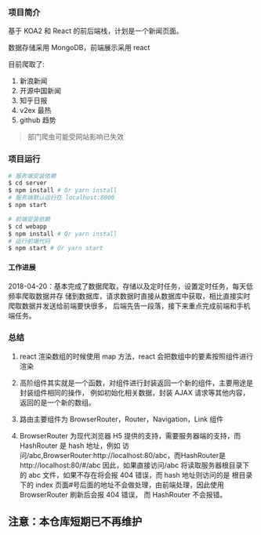 ### 项目简介

基于 KOA2 和 React 的前后端栈，计划是一个新闻页面。

数据存储采用 MongoDB，前端展示采用 react

目前爬取了:

1. 新浪新闻
2. 开源中国新闻
3. 知乎日报
4. v2ex 最热
5. github 趋势

> 部门爬虫可能受网站影响已失效

### 项目运行

```bash
# 服务端安装依赖
$ cd server
$ npm install # Or yarn install
# 服务端默认运行在 localhost:8000
$ npm start

# 前端安装依赖
$ cd webapp
$ npm install # Or yarn install
# 运行前端代码
$ npm start # Or yarn start
```

#### 工作进展

2018-04-20：基本完成了数据爬取，存储以及定时任务，设置定时任务，每天低频率爬取数据并存
储到数据库，请求数据时直接从数据库中获取，相比直接实时爬取数据并发送给前端要快很多，
后端先告一段落，接下来重点完成前端和手机端任务。

### 总结

1. react 渲染数组的时候使用 map 方法，react 会把数组中的要素按照组件进行渲染

2. 高阶组件其实就是一个函数，对组件进行封装返回一个新的组件，主要用途是封装组件相同的操作，
   例如初始化相关数据，封装 AJAX 请求等其他内容，返回的是一个新的数组。

3. 路由主要组件为 BrowserRouter，Router，Navigation，Link 组件

4. BrowserRouter 为现代浏览器 H5 提供的支持，需要服务器端的支持，而 HashRouter 是 hash 地址，例如
   访问/abc,BrowserRouter:http://localhost:80/abc，而HashRouter是http://localhost:80/#/abc
   因此，如果直接访问/abc 将读取服务器根目录下的 abc 文件，如果不存在将会报 404 错误，而 hash 地址则访问的是
   根目录下的 index 页面#号后面的地址不会做处理，由前端处理，因此使用 BrowserRouter 刷新后会报 404 错误，
   而 HashRouter 不会报错。

## 注意：本仓库短期已不再维护
